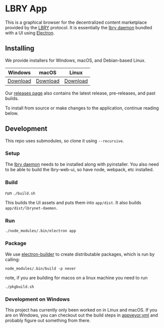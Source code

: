 # LBRY App

This is a graphical browser for the decentralized content marketplace provided by the [LBRY](https://lbry.io) protocol. It is essentially the [lbry daemon](https://github.com/lbryio/lbry) bundled with a UI using [Electron](http://electron.atom.io/).

## Installing

We provide installers for Windows, macOS, and Debian-based Linux.

| Windows | macOS | Linux |
| --- | --- | --- |
| [Download](https://lbry.io/get/lbry.exe) | [Download](https://lbry.io/get/lbry.dmg) | [Download](https://lbry.io/get/lbry.deb) |

Our [releases page](https://github.com/lbryio/lbry-app/releases/latest) also contains the latest release, pre-releases, and past builds.

To install from source or make changes to the application, continue reading below.

## Development

This repo uses submodules, so clone it using `--recursive`.

### Setup

The
[lbry daemon](https://github.com/lbryio/lbry/blob/master/INSTALL.md) needs
to be installed along with pyinstaller. You also need to be
able to build the lbry-web-ui, so have node, webpack, etc installed.

### Build

run `./build.sh`

This builds the UI assets and puts them into `app/dist`. It also builds `app/dist/lbrynet-daemon`.

### Run

`./node_modules/.bin/electron app`

### Package

We use [electron-builder](https://github.com/electron-userland/electron-builder)
to create distributable packages, which is run by calling:

`node_modules/.bin/build -p never`

note, if you are building for macos on a linux machine you need to run

`./pkgbuild.sh`

### Development on Windows

This project has currently only been worked on in Linux and macOS. If you are on Windows, you can
checkout out the build steps in [appveyor.yml](https://github.com/lbryio/lbry-app/blob/master/.appveyor.yml) and probably figure out something from there.
